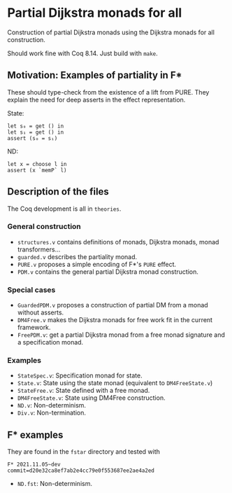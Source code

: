 # Partial Dijkstra monads for all

Construction of partial Dijkstra monads using the Dijkstra monads for all
construction.

Should work fine with Coq 8.14. Just build with `make`.

## Motivation: Examples of partiality in F*

These should type-check from the existence of a lift from PURE.
They explain the need for deep asserts in the effect representation.

State:
```fstar
let s₀ = get () in
let s₁ = get () in
assert (s₀ = s₁)
```

ND:
```fstar
let x = choose l in
assert (x `memP` l)
```

## Description of the files

The Coq development is all in `theories`.

### General construction

- `structures.v` contains definitions of monads, Dijkstra monads, monad
transformers…
- `guarded.v` describes the partiality monad.
- `PURE.v` proposes a simple encoding of F*'s `PURE` effect.
- `PDM.v` contains the general partial Dijkstra monad construction.

### Special cases

- `GuardedPDM.v` proposes a construction of partial DM from a monad without
asserts.
- `DM4Free.v` makes the Dijkstra monads for free work fit in the current
framework.
- `FreePDM.v`: get a partial Dijkstra monad from a free monad signature and
a specification monad.

### Examples

- `StateSpec.v`: Specification monad for state.
- `State.v`: State using the state monad (equivalent to `DM4FreeState.v`)
- `StateFree.v`: State defined with a free monad.
- `DM4FreeState.v`: State using DM4Free construction.
- `ND.v`: Non-determinism.
- `Div.v`: Non-termination.

## F* examples

They are found in the `fstar` directory and tested with
```
F* 2021.11.05~dev
commit=d20e32ca8ef7ab2e4cc79e0f553687ee2ae4a2ed
```

- `ND.fst`: Non-determinism.